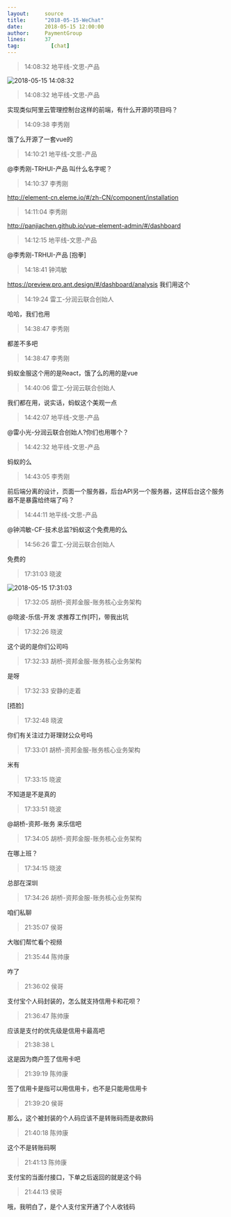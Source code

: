 ```yaml
---
layout:     source 
title:      "2018-05-15-WeChat"
date:       2018-05-15 12:00:00
author:     PaymentGroup
lines:      37 
tag:		  [chat]
---
```

> 14:08:32  地平线-文思-产品  
   
![2018-05-15 14:08:32](http://static.cocolian.cn/img/201805/20180515_140832.png) 
   
> 14:08:32  地平线-文思-产品  
   
实现类似阿里云管理控制台这样的前端，有什么开源的项目吗？  
   
> 14:09:38  李秀刚  
   
饿了么开源了一套vue的  
   
> 14:10:21  地平线-文思-产品  
   
@李秀刚-TRHUI-产品 叫什么名字呢？  
   
> 14:10:37  李秀刚  
   
http://element-cn.eleme.io/#/zh-CN/component/installation  
   
> 14:11:04  李秀刚  
   
http://panjiachen.github.io/vue-element-admin/#/dashboard  
   
> 14:12:15  地平线-文思-产品  
   
@李秀刚-TRHUI-产品 [抱拳]  
   
> 14:18:41  钟鸿敏  
   
https://preview.pro.ant.design/#/dashboard/analysis 我们用这个  
   
> 14:19:24  雷工-分润云联合创始人  
   
哈哈，我们也用  
   
> 14:38:47  李秀刚  
   
都差不多吧  
   
> 14:38:47  李秀刚  
   
蚂蚁金服这个用的是React，饿了么的用的是vue  
   
> 14:40:06  雷工-分润云联合创始人  
   
我们都在用，说实话，蚂蚁这个美观一点  
   
> 14:42:07  地平线-文思-产品  
   
@雷小光-分润云联合创始人?你们也用哪个？  
   
> 14:42:32  地平线-文思-产品  
   
蚂蚁的么  
   
> 14:43:05  李秀刚  
   
前后端分离的设计，页面一个服务器，后台API另一个服务器，这样后台这个服务器不是暴露给终端了吗？  
   
> 14:44:11  地平线-文思-产品  
   
@钟鸿敏-CF-技术总监?蚂蚁这个免费用的么  
   
> 14:56:26  雷工-分润云联合创始人  
   
免费的  
   
> 17:31:03  晓波  
   
![2018-05-15 17:31:03](http://static.cocolian.cn/img/201805/20180515_173103.png) 
   
> 17:32:05  胡桥-资邦金服-账务核心业务架构  
   
@晓波-乐信-开发 求推荐工作[吓]，带我出坑  
   
> 17:32:26  晓波  
   
这个说的是你们公司吗  
   
> 17:32:33  胡桥-资邦金服-账务核心业务架构  
   
是呀  
   
> 17:32:33  安静的走着  
   
[捂脸]  
   
> 17:32:48  晓波  
   
你们有关注过力哥理财公众号吗  
   
> 17:33:01  胡桥-资邦金服-账务核心业务架构  
   
米有  
   
> 17:33:15  晓波  
   
不知道是不是真的  
   
> 17:33:51  晓波  
   
@胡桥-资邦-账务 来乐信吧  
   
> 17:34:05  胡桥-资邦金服-账务核心业务架构  
   
在哪上班？  
   
> 17:34:15  晓波  
   
总部在深圳  
   
> 17:34:26  胡桥-资邦金服-账务核心业务架构  
   
咱们私聊  
   
> 21:35:07  侯哥  
   
大咖们帮忙看个视频  
   
> 21:35:44  陈帅康  
   
咋了  
   
> 21:36:02  侯哥  
   
支付宝个人码封装的，怎么就支持信用卡和花呗？  
   
> 21:36:47  陈帅康  
   
应该是支付的优先级是信用卡最高吧  
   
> 21:38:38  L  
   
这是因为商户签了信用卡吧  
   
> 21:39:19  陈帅康  
   
签了信用卡是指可以用信用卡，也不是只能用信用卡  
   
> 21:39:20  侯哥  
   
那么，这个被封装的个人码应该不是转账码而是收款码  
   
> 21:40:18  陈帅康  
   
这个不是转账码啊  
   
> 21:41:13  陈帅康  
   
支付宝的当面付接口，下单之后返回的就是这个码  
   
> 21:44:13  侯哥  
   
哦，我明白了，是个人支付宝开通了个人收钱码  
   
